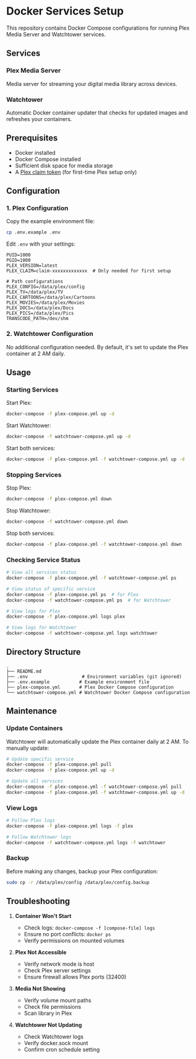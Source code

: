 # Docker Services Setup

This repository contains Docker Compose configurations for running Plex Media Server and Watchtower services.

## Services

### Plex Media Server
Media server for streaming your digital media library across devices.

### Watchtower
Automatic Docker container updater that checks for updated images and refreshes your containers.

## Prerequisites

- Docker installed
- Docker Compose installed
- Sufficient disk space for media storage
- A [Plex claim token](https://plex.tv/claim) (for first-time Plex setup only)

## Configuration

### 1. Plex Configuration
Copy the example environment file:
```bash
cp .env.example .env
```

Edit `.env` with your settings:
```env
PUID=1000
PGID=1000
PLEX_VERSION=latest
PLEX_CLAIM=claim-xxxxxxxxxxxxx  # Only needed for first setup

# Path configurations
PLEX_CONFIG=/data/plex/config
PLEX_TV=/data/plex/TV
PLEX_CARTOONS=/data/plex/Cartoons
PLEX_MOVIES=/data/plex/Movies
PLEX_DOCS=/data/plex/Docs
PLEX_PICS=/data/plex/Pics
TRANSCODE_PATH=/dev/shm
```

### 2. Watchtower Configuration
No additional configuration needed. By default, it's set to update the Plex container at 2 AM daily.

## Usage

### Starting Services

Start Plex:
```bash
docker-compose -f plex-compose.yml up -d
```

Start Watchtower:
```bash
docker-compose -f watchtower-compose.yml up -d
```

Start both services:
```bash
docker-compose -f plex-compose.yml -f watchtower-compose.yml up -d
```

### Stopping Services

Stop Plex:
```bash
docker-compose -f plex-compose.yml down
```

Stop Watchtower:
```bash
docker-compose -f watchtower-compose.yml down
```

Stop both services:
```bash
docker-compose -f plex-compose.yml -f watchtower-compose.yml down
```

### Checking Service Status
```bash
# View all services status
docker-compose -f plex-compose.yml -f watchtower-compose.yml ps

# View status of specific service
docker-compose -f plex-compose.yml ps  # for Plex
docker-compose -f watchtower-compose.yml ps  # for Watchtower

# View logs for Plex
docker-compose -f plex-compose.yml logs plex

# View logs for Watchtower
docker-compose -f watchtower-compose.yml logs watchtower
```

## Directory Structure
```
.
├── README.md
├── .env                    # Environment variables (git ignored)
├── .env.example           # Example environment file
├── plex-compose.yml       # Plex Docker Compose configuration
└── watchtower-compose.yml # Watchtower Docker Compose configuration
```

## Maintenance

### Update Containers
Watchtower will automatically update the Plex container daily at 2 AM. To manually update:
```bash
# Update specific service
docker-compose -f plex-compose.yml pull
docker-compose -f plex-compose.yml up -d

# Update all services
docker-compose -f plex-compose.yml -f watchtower-compose.yml pull
docker-compose -f plex-compose.yml -f watchtower-compose.yml up -d
```

### View Logs
```bash
# Follow Plex logs
docker-compose -f plex-compose.yml logs -f plex

# Follow Watchtower logs
docker-compose -f watchtower-compose.yml logs -f watchtower
```

### Backup
Before making any changes, backup your Plex configuration:
```bash
sudo cp -r /data/plex/config /data/plex/config.backup
```

## Troubleshooting

1. **Container Won't Start**
   - Check logs: `docker-compose -f [compose-file] logs`
   - Ensure no port conflicts: `docker ps`
   - Verify permissions on mounted volumes

2. **Plex Not Accessible**
   - Verify network mode is host
   - Check Plex server settings
   - Ensure firewall allows Plex ports (32400)

3. **Media Not Showing**
   - Verify volume mount paths
   - Check file permissions
   - Scan library in Plex

4. **Watchtower Not Updating**
   - Check Watchtower logs
   - Verify docker.sock mount
   - Confirm cron schedule setting